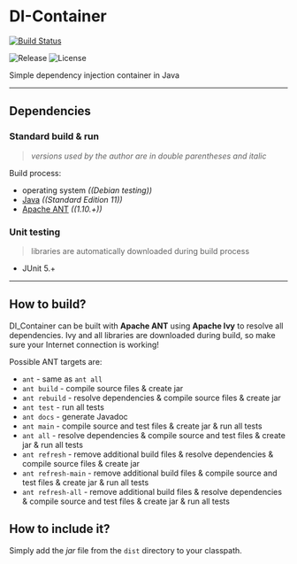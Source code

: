 # DI-Container
[![Build Status](https://travis-ci.org/ref-humbold/DI-Container.svg?branch=master)](https://travis-ci.org/ref-humbold/DI-Container)

![Release](https://img.shields.io/github/v/release/ref-humbold/DI-Container?style=plastic)
![License](https://img.shields.io/github/license/ref-humbold/DI-Container?style=plastic)

Simple dependency injection container in Java

-----

## Dependencies

### Standard build & run
> *versions used by the author are in double parentheses and italic*

Build process:
+ operating system *((Debian testing))*
+ [Java](https://www.oracle.com/technetwork/java/javase/overview/index.html) *((Standard Edition 11))*
+ [Apache ANT](http://ant.apache.org/) *((1.10.+))*

### Unit testing
> libraries are automatically downloaded during build process

+ JUnit 5.+

-----

## How to build?
DI_Container can be built with **Apache ANT** using **Apache Ivy** to resolve all dependencies. Ivy and all libraries are downloaded during build, so make sure your Internet connection is working!

Possible ANT targets are:
+ `ant` - same as `ant all`
+ `ant build` - compile source files & create jar
+ `ant rebuild` - resolve dependencies & compile source files & create jar
+ `ant test` - run all tests
+ `ant docs` - generate Javadoc
+ `ant main` - compile source and test files & create jar & run all tests
+ `ant all` - resolve dependencies & compile source and test files & create jar & run all tests
+ `ant refresh` - remove additional build files & resolve dependencies & compile source files & create jar
+ `ant refresh-main` - remove additional build files & compile source and test files & create jar & run all tests
+ `ant refresh-all` - remove additional build files & resolve dependencies & compile source and test files & create jar & run all tests

## How to include it?
Simply add the *jar* file from the `dist` directory to your classpath.
